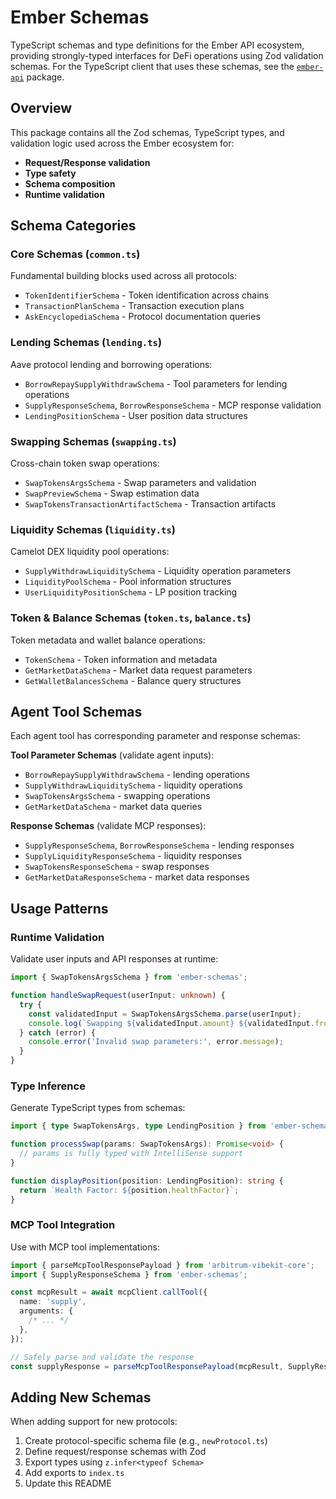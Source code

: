 # Ember Schemas

TypeScript schemas and type definitions for the Ember API ecosystem, providing strongly-typed interfaces for DeFi operations using Zod validation schemas. For the TypeScript client that uses these schemas, see the [`ember-api`](https://github.com/EmberAGI/arbitrum-vibekit/tree/main/typescript/lib/ember-api) package.

## Overview

This package contains all the Zod schemas, TypeScript types, and validation logic used across the Ember ecosystem for:

- **Request/Response validation**
- **Type safety**
- **Schema composition**
- **Runtime validation**

## Schema Categories

### Core Schemas (`common.ts`)

Fundamental building blocks used across all protocols:

- `TokenIdentifierSchema` - Token identification across chains
- `TransactionPlanSchema` - Transaction execution plans
- `AskEncyclopediaSchema` - Protocol documentation queries

### Lending Schemas (`lending.ts`)

Aave protocol lending and borrowing operations:

- `BorrowRepaySupplyWithdrawSchema` - Tool parameters for lending operations
- `SupplyResponseSchema`, `BorrowResponseSchema` - MCP response validation
- `LendingPositionSchema` - User position data structures

### Swapping Schemas (`swapping.ts`)

Cross-chain token swap operations:

- `SwapTokensArgsSchema` - Swap parameters and validation
- `SwapPreviewSchema` - Swap estimation data
- `SwapTokensTransactionArtifactSchema` - Transaction artifacts

### Liquidity Schemas (`liquidity.ts`)

Camelot DEX liquidity pool operations:

- `SupplyWithdrawLiquiditySchema` - Liquidity operation parameters
- `LiquidityPoolSchema` - Pool information structures
- `UserLiquidityPositionSchema` - LP position tracking

### Token & Balance Schemas (`token.ts`, `balance.ts`)

Token metadata and wallet balance operations:

- `TokenSchema` - Token information and metadata
- `GetMarketDataSchema` - Market data request parameters
- `GetWalletBalancesSchema` - Balance query structures

## Agent Tool Schemas

Each agent tool has corresponding parameter and response schemas:

**Tool Parameter Schemas** (validate agent inputs):

- `BorrowRepaySupplyWithdrawSchema` - lending operations
- `SupplyWithdrawLiquiditySchema` - liquidity operations
- `SwapTokensArgsSchema` - swapping operations
- `GetMarketDataSchema` - market data queries

**Response Schemas** (validate MCP responses):

- `SupplyResponseSchema`, `BorrowResponseSchema` - lending responses
- `SupplyLiquidityResponseSchema` - liquidity responses
- `SwapTokensResponseSchema` - swap responses
- `GetMarketDataResponseSchema` - market data responses

## Usage Patterns

### Runtime Validation

Validate user inputs and API responses at runtime:

```typescript
import { SwapTokensArgsSchema } from 'ember-schemas';

function handleSwapRequest(userInput: unknown) {
  try {
    const validatedInput = SwapTokensArgsSchema.parse(userInput);
    console.log(`Swapping ${validatedInput.amount} ${validatedInput.fromToken}`);
  } catch (error) {
    console.error('Invalid swap parameters:', error.message);
  }
}
```

### Type Inference

Generate TypeScript types from schemas:

```typescript
import { type SwapTokensArgs, type LendingPosition } from 'ember-schemas';

function processSwap(params: SwapTokensArgs): Promise<void> {
  // params is fully typed with IntelliSense support
}

function displayPosition(position: LendingPosition): string {
  return `Health Factor: ${position.healthFactor}`;
}
```

### MCP Tool Integration

Use with MCP tool implementations:

```typescript
import { parseMcpToolResponsePayload } from 'arbitrum-vibekit-core';
import { SupplyResponseSchema } from 'ember-schemas';

const mcpResult = await mcpClient.callTool({
  name: 'supply',
  arguments: {
    /* ... */
  },
});

// Safely parse and validate the response
const supplyResponse = parseMcpToolResponsePayload(mcpResult, SupplyResponseSchema);
```

## Adding New Schemas

When adding support for new protocols:

1. Create protocol-specific schema file (e.g., `newProtocol.ts`)
2. Define request/response schemas with Zod
3. Export types using `z.infer<typeof Schema>`
4. Add exports to `index.ts`
5. Update this README
